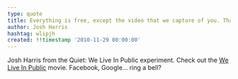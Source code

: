 ```yaml
---
type: quote
title: Everything is free, except the video that we capture of you. That we own.
author: Josh Harris
hashtag: wlipjh
created: !!timestamp '2010-11-29 00:00:00'
---
```

Josh Harris from the Quiet: We Live In Public experiment. Check out the [We Live In Public](http://www.weliveinpublicthemovie.com) movie. Facebook, Google... ring a bell?